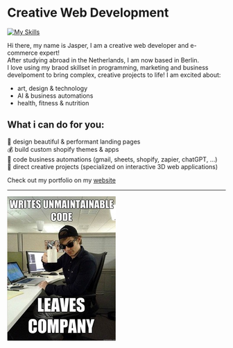 # Creative Web Development
[![My Skills](https://skillicons.dev/icons?i=js,react,threejs,blender,p5js,photoshop,html,css,tailwind,solidity,r,ableton)](https://skillicons.dev)

Hi there, my name is Jasper, I am a creative web developer and e-commerce expert!  
After studying abroad in the Netherlands, I am now based in Berlin.  
I love using my braod skillset in programming, marketing and business develpoment to bring complex, creative projects to life!
I am excited about:

- art, design & technology
- AI & business automations
- health, fitness & nutrition 
  
## What i can do for you:  
  
  🎨 design beautiful & performant landing pages  
  💰 build custom shopify themes & apps  
  🤖 code business automations (gmail, sheets, shopify, zapier, chatGPT, ...)  
  📝 direct creative projects (specialized on interactive 3D web applications)

Check out my portfolio on my [website](https://dankylabs.com)

---
![programmer humor](code.jpg)

